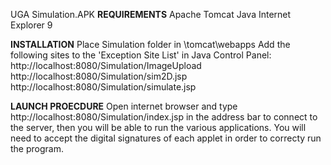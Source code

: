 UGA Simulation.APK
**REQUIREMENTS**
Apache Tomcat
Java
Internet Explorer 9

**INSTALLATION**
Place Simulation folder in \tomcat\webapps
Add the following sites to the 'Exception Site List' in Java Control Panel:
	http://localhost:8080/Simulation/ImageUpload
	http://localhost:8080/Simulation/sim2D.jsp
	http://localhost:8080/Simulation/simulate.jsp

**LAUNCH PROECDURE**
Open internet browser and type 
	http://localhost:8080/Simulation/index.jsp
   in the address bar to connect to the server, then you will be able to run the various applications.
You will need to accept the digital signatures of each applet in order to correcty run the program.
